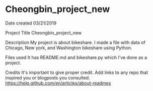 # Cheongbin_project_new

Date created 03/21/2019

Project Title Cheongbin_project_new

Description My project is about bikeshare. I made a file with data of Chicago, New york, and Washington bikeshare using Python.

Files used It has README.md and bikeshare.py which I've done as a project.

Credits It's important to give proper credit. Add links to any repo that inspired you or blogposts you consulted.
 https://help.github.com/en/articles/about-readmes
 
